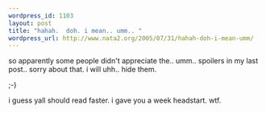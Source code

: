 ```yaml
--- 
wordpress_id: 1103
layout: post
title: "hahah.  doh. i mean.. umm.. "
wordpress_url: http://www.nata2.org/2005/07/31/hahah-doh-i-mean-umm/
---
```

so apparently some people didn't appreciate the.. umm.. spoilers in my last post.. sorry about that. i will uhh.. hide them. 

;-)

i guess yall should read faster. i gave you a week headstart. wtf. 
